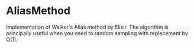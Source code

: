 # AliasMethod

Implementation of Walker's Alias method by Elixir.
The algorithm is principally useful when you need to random sampling with replacement by O(1).
